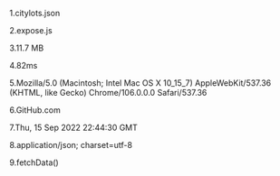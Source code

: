 1.citylots.json

2.expose.js

3.11.7 MB

4.82ms

5.Mozilla/5.0 (Macintosh; Intel Mac OS X 10_15_7) AppleWebKit/537.36 (KHTML, like Gecko) Chrome/106.0.0.0 Safari/537.36

6.GitHub.com

7.Thu, 15 Sep 2022 22:44:30 GMT

8.application/json; charset=utf-8

9.fetchData()
